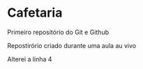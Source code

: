 # Cafetaria
Primeiro repositório do Git e Github

Repostirório criado durante uma aula au vivo

Alterei a linha 4
